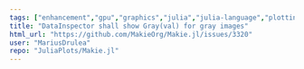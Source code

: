 ```yaml
---
tags: ["enhancement","gpu","graphics","julia","julia-language","plotting","visualization"]
title: "DataInspector shall show Gray(val) for gray images"
html_url: "https://github.com/MakieOrg/Makie.jl/issues/3320"
user: "MariusDrulea"
repo: "JuliaPlots/Makie.jl"
---
```


